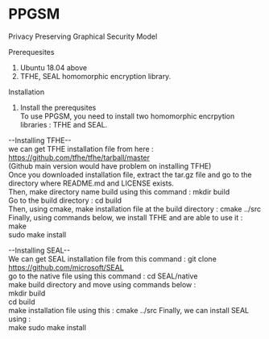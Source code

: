 # PPGSM
Privacy Preserving Graphical Security Model   

Prerequesites   
 1. Ubuntu 18.04 above   
 2. TFHE, SEAL homomorphic encryption library.   

Installation   
 1. Install the prerequsites   
  To use PPGSM, you need to install two homomorphic encrpytion libraries : TFHE and SEAL.   
  
  --Installing TFHE--   
  we can get TFHE installation file from here : https://github.com/tfhe/tfhe/tarball/master     
  (Github main version would have problem on installing TFHE)   
  Once you downloaded installation file, extract the tar.gz file and go to the directory where README.md and LICENSE exists.   
  Then, make directory name build using this command : mkdir build   
  Go to the build directory : cd build   
  Then, using cmake, make installation file at the build directory : cmake ../src   
  Finally, using commands below, we install TFHE and are able to use it :   
  make   
  sudo make install   
  
  --Installing SEAL--   
  We can get SEAL installation file from this command : git clone https://github.com/microsoft/SEAL   
  go to the native file using this command : cd SEAL/native   
  make build directory and move using commands below :    
  mkdir build   
  cd build   
  make installation file using this : cmake ../src
  Finally, we can install SEAL using :   
  make
  sudo make install
